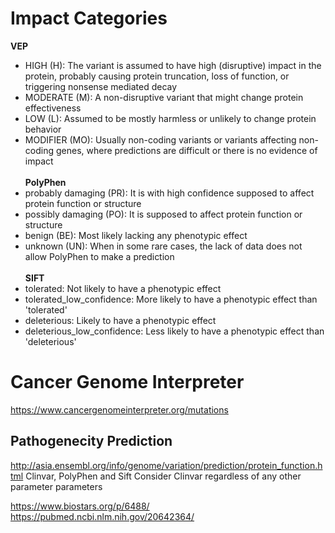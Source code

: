 # Impact Categories

**VEP** <br>
- HIGH (H): The variant is assumed to have high (disruptive) impact in the protein, probably causing protein truncation, loss of function, or triggering nonsense mediated decay<br>
- MODERATE (M): A non-disruptive variant that might change protein effectiveness<br>
- LOW (L): Assumed to be mostly harmless or unlikely to change protein behavior<br>
- MODIFIER (MO): Usually non-coding variants or variants affecting non-coding genes, where predictions are difficult or there is no evidence of impact<br><br>
**PolyPhen** <br>
- probably damaging (PR): It is with high confidence supposed to affect protein function or structure<br>
- possibly damaging (PO): It is supposed to affect protein function or structure<br>
- benign (BE): Most likely lacking any phenotypic effect<br>
- unknown (UN): When in some rare cases, the lack of data does not allow PolyPhen to make a prediction<br><br>
**SIFT** <br>
- tolerated: Not likely to have a phenotypic effect<br>
- tolerated_low_confidence: More likely to have a phenotypic effect than 'tolerated'<br>
- deleterious: Likely to have a phenotypic effect<br>
- deleterious_low_confidence: Less likely to have a phenotypic effect than 'deleterious'<br>


# Cancer Genome Interpreter
https://www.cancergenomeinterpreter.org/mutations

## Pathogenecity Prediction
http://asia.ensembl.org/info/genome/variation/prediction/protein_function.html
Clinvar, PolyPhen and Sift
Consider Clinvar regardless of any other parameter parameters

https://www.biostars.org/p/6488/
https://pubmed.ncbi.nlm.nih.gov/20642364/
